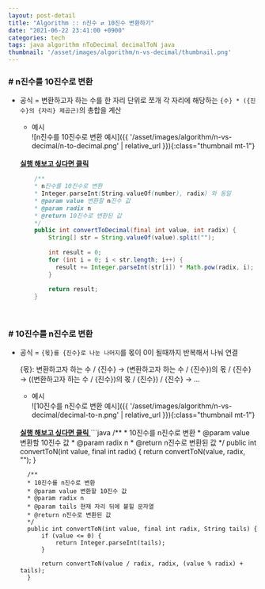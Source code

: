 ```yaml
---
layout: post-detail
title: "Algorithm :: n진수 ⇄ 10진수 변환하기"
date: "2021-06-22 23:41:00 +0900"
categories: tech
tags: java algorithm nToDecimal decimalToN java
thumbnail: '/asset/images/algorithm/n-vs-decimal/thumbnail.png'
---
```


 
### # n진수를 10진수로 변환
- 공식 = 변환하고자 하는 수를 한 자리 단위로 쪼개 각 자리에 해당하는 `{수} * ({진수}의 {자리} 제곱근)`의 총합을 계산
    - 예시   
    ![n진수를 10진수로 변환 예시]({{ '/asset/images/algorithm/n-vs-decimal/n-to-decimal.png' | relative_url }}){:class="thumbnail mt-1"}

    <br/>
    <a href="https://ideone.com/cgUoLl" target="_blank">
        <strong><i class="fas fa-play-circle"></i> 실행 해보고 싶다면 클릭</strong>
    </a>
    
    ```java
        /**
        * n진수를 10진수로 변환
        * Integer.parseInt(String.valueOf(number), radix) 와 동일
        * @param value 변환할 n진수 값
        * @param radix n
        * @return 10진수로 변환된 값
        */
        public int convertToDecimal(final int value, int radix) {
            String[] str = String.valueOf(value).split("");
            
            int result = 0;
            for (int i = 0; i < str.length; i++) {
              result += Integer.parseInt(str[i]) * Math.pow(radix, i);
            }
            
            return result;
        }
    ``` 
<br/>

 
### # 10진수를 n진수로 변환 
- 공식 = `{몫}를 {진수}로 나눈 나머지`를 몫이 0이 될때까지 반복해서 나눠 연결
    <p class="info mb-2">{몫}: 변환하고자 하는 수 / {진수} → (변환하고자 하는 수 / {진수})의 몫 / {진수} → ((변환하고자 하는 수 / {진수})의 몫 / {진수}) / {진수} → …  </p>

    - 예시   
    ![10진수를 n진수로 변환 예시]({{ '/asset/images/algorithm/n-vs-decimal/decimal-to-n.png' | relative_url }}){:class="thumbnail mt-1"}


    <br/>
    <a href="https://ideone.com/6OLsUu" target="_blank">
        <strong><i class="fas fa-play-circle"></i> 실행 해보고 싶다면 클릭</strong>
    </a>
    ```java
        /**
        * 10진수를 n진수로 변환
        * @param value 변환할 10진수 값
        * @param radix n
        * @return n진수로 변환된 값
        */
        public int convertToN(int value, final int radix) {
            return convertToN(value, radix, "");
        }
        
        /**
        * 10진수를 n진수로 변환
        * @param value 변환할 10진수 값
        * @param radix n
        * @param tails 현재 자리 뒤에 붙힐 문자열
        * @return n진수로 변환된 값
        */
        public int convertToN(int value, final int radix, String tails) {
            if (value <= 0) {
                return Integer.parseInt(tails);
            }
            
            return convertToN(value / radix, radix, (value % radix) + tails);
        }   
    ```
<br/>
<br/>
